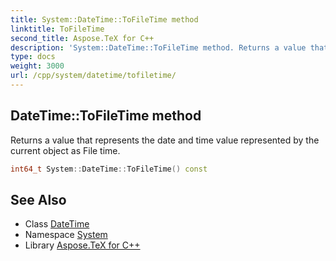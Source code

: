 ```yaml
---
title: System::DateTime::ToFileTime method
linktitle: ToFileTime
second_title: Aspose.TeX for C++
description: 'System::DateTime::ToFileTime method. Returns a value that represents the date and time value represented by the current object as File time in C++.'
type: docs
weight: 3000
url: /cpp/system/datetime/tofiletime/
---
```

## DateTime::ToFileTime method


Returns a value that represents the date and time value represented by the current object as File time.

```cpp
int64_t System::DateTime::ToFileTime() const
```

## See Also

* Class [DateTime](../)
* Namespace [System](../../)
* Library [Aspose.TeX for C++](../../../)
